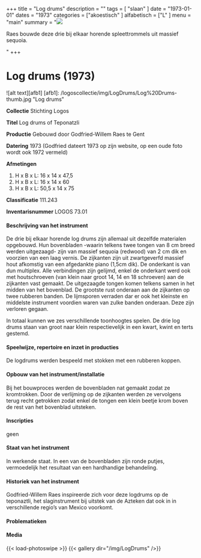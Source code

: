 ﻿+++
title = "Log drums"
description = ""
tags = [ 
"slaan"
]
date = "1973-01-01"
dates = "1973"
categories = ["akoestisch"
]
alfabetisch = ["L"
]
menu = "main"
summary = "<a href='/logoscollectie/1973/log_drums'><img src='/logoscollectie/img/LogDrums/Log%20Drums-thumb.jpg'></a><p>Raes bouwde deze drie bij elkaar horende spleettrommels uit massief sequoia.  </p>"
+++


# Log drums (1973)

![alt text][afb1]
[afb1]: /logoscollectie/img/LogDrums/Log%20Drums-thumb.jpg "Log drums"

**Collectie** 
Stichting Logos

**Titel**
Log drums of Teponatzli

**Productie**
Gebouwd door Godfried-Willem Raes te Gent

**Datering**
1973
(Godfried dateert 1973 op zijn website, op een oude foto wordt ook 1972 vermeld)

**Afmetingen**
1) H x B x L: 16 x 14 x 47,5
2) H x B x L: 16 x 14 x 60
3) H x B x L: 50,5 x 14 x 75

**Classificatie**
111.243

**Inventarisnummer**
LOGOS 73.01

#### Beschrijving van het instrument
De drie bij elkaar horende log drums zijn allemaal uit dezelfde materialen opgebouwd. Hun bovenbladen -waarin telkens twee tongen van 8 cm breed werden uitgezaagd- zijn van massief sequoia (redwood) van 2 cm dik en voorzien van een laag vernis. De zijkanten zijn uit zwartgeverfd massief hout afkomstig van een afgedankte piano (1,5cm dik). De onderkant is van dun multiplex. Alle verbindingen zijn gelijmd, enkel de onderkant werd ook met houtschroeven (van klein naar groot 14, 14 en 18 schroeven) aan de zijkanten vast gemaakt. De uitgezaagde tongen komen telkens samen in het midden van het bovenblad. De grootste rust onderaan aan de zijkanten op twee rubberen banden. De lijmsporen verraden dar er ook het kleinste en middelste instrument voordien waren van zulke banden onderaan. Deze zijn verloren gegaan.  

In totaal kunnen we zes verschillende toonhoogtes spelen. De drie log drums staan van groot naar klein respectievelijk in een kwart, kwint en terts gestemd.    

#### Speelwijze, repertoire en inzet in producties
De logdrums werden bespeeld met stokken met een rubberen koppen. 

#### Opbouw van het instrument/installatie
Bij het bouwproces werden de bovenbladen nat gemaakt zodat ze kromtrokken. Door de verlijming op de zijkanten werden ze vervolgens terug recht getrokken zodat enkel de tongen een klein beetje krom boven de rest van het bovenblad uitsteken.

#### Inscripties
geen

#### Staat van het instrument
In werkende staat. In een van de bovenbladen zijn ronde putjes, vermoedelijk het resultaat van een hardhandige behandeling.

#### Historiek van het instrument
Godfried-Willem Raes inspireerde zich voor deze logdrums op de teponaztli, het slaginstrument bij uitstek van de Azteken dat ook in in verschillende regio’s van Mexico voorkomt.


#### Problematieken

#### Media
{{< load-photoswipe >}}
{{< gallery dir="/img/LogDrums" />}}